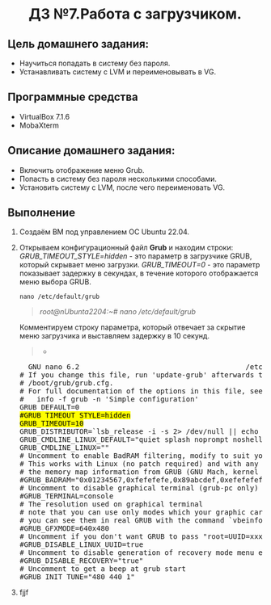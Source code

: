 <h1 align="center">ДЗ №7.Работа с загрузчиком.</h1>

## Цель домашнего задания:
+ Научиться попадать в систему без пароля.
+ Устанавливать систему с LVM и переименовывать в VG.
## Программные средства
+ VirtualBox 7.1.6
+ MobaXterm
## Описание домашнего задания:
   + Включить отображение меню Grub.
   + Попасть в систему без пароля несколькими способами.
   + Установить систему с LVM, после чего переименовать VG.

## Выполнение
1. Создаём ВМ под управлением ОС Ubuntu 22.04.
2. Открываем конфигурационный файл **Grub** и находим строки:
   *GRUB_TIMEOUT_STYLE=hidden*    - это параметр в загрузчике GRUB, который скрывает меню загрузки. 
   *GRUB_TIMEOUT=0*               - это параметр показывает задержку в секундах, в течение которого отображается меню выбора GRUB.
   ```
   nano /etc/default/grub
   ```
   >*root@nUbunta2204:~# nano /etc/default/grub*

   Комментируем строку параметра, который отвечает за скрытие меню загрузчика и выставляем задержку в 10 секунд.

   >*
   <pre>
     GNU nano 6.2                                       /etc/default/grub
   # If you change this file, run 'update-grub' afterwards to update
   # /boot/grub/grub.cfg.
   # For full documentation of the options in this file, see:
   #   info -f grub -n 'Simple configuration'
   GRUB_DEFAULT=0
   <mark>#GRUB_TIMEOUT_STYLE=hidden
   GRUB_TIMEOUT=10</mark>
   GRUB_DISTRIBUTOR=`lsb_release -i -s 2> /dev/null || echo Debian`
   GRUB_CMDLINE_LINUX_DEFAULT="quiet splash noprompt noshell automatic-ubiquity debian-installer/locale=en_US keyboard-c>
   GRUB_CMDLINE_LINUX=""
   # Uncomment to enable BadRAM filtering, modify to suit your needs
   # This works with Linux (no patch required) and with any kernel that obtains
   # the memory map information from GRUB (GNU Mach, kernel of FreeBSD ...)
   #GRUB_BADRAM="0x01234567,0xfefefefe,0x89abcdef,0xefefefef"
   # Uncomment to disable graphical terminal (grub-pc only)
   #GRUB_TERMINAL=console
   # The resolution used on graphical terminal
   # note that you can use only modes which your graphic card supports via VBE
   # you can see them in real GRUB with the command `vbeinfo'
   #GRUB_GFXMODE=640x480
   # Uncomment if you don't want GRUB to pass "root=UUID=xxx" parameter to Linux
   #GRUB_DISABLE_LINUX_UUID=true
   # Uncomment to disable generation of recovery mode menu entries
   #GRUB_DISABLE_RECOVERY="true"
   # Uncomment to get a beep at grub start
   #GRUB_INIT_TUNE="480 440 1"
   </pre>


4. fjjf

